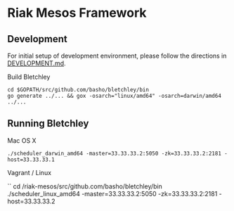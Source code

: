 # Riak Mesos Framework

## Development

For initial setup of development environment, please follow the directions in
[DEVELOPMENT.md](https://github.com/basho/bletchley/tree/master/docs/DEVELOPMENT.md).

Build Bletchley

```
cd $GOPATH/src/github.com/basho/bletchley/bin
go generate ../... && gox -osarch="linux/amd64" -osarch=darwin/amd64 ../...
```

## Running Bletchley

Mac OS X

```
./scheduler_darwin_amd64 -master=33.33.33.2:5050 -zk=33.33.33.2:2181 -host=33.33.33.1
```

Vagrant / Linux

``
cd /riak-mesos/src/github.com/basho/bletchley/bin
./scheduler_linux_amd64 -master=33.33.33.2:5050 -zk=33.33.33.2:2181 -host=33.33.33.2
```
